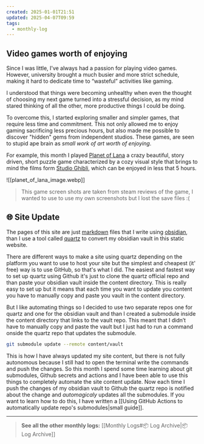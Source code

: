 ```yaml
---
created: 2025-01-01T21:51
updated: 2025-04-07T09:59
tags:
  - monthly-log
---
```

## Video games worth of enjoying

Since I was little, I’ve always had a passion for playing video games. However, university brought a much busier and more strict schedule, making it hard to dedicate time to “wasteful” activities like gaming.

I understood that things were becoming unhealthy when even the thought of choosing my next game turned into a stressful decision, as my mind stared thinking of all the other,  more productive things I could be doing.

To overcome this, I started exploring smaller and simpler games, that require less time and commitment. This not only allowed me to enjoy gaming sacrificing less precious hours, but also made me possible to discover "hidden" gems from independent studios. These games, are seen to stupid ape brain as *small work of art worth of enjoying*.

For example, this month I played [Planet of Lana](https://planetoflana.com) a crazy beautiful, story driven, short puzzle game characterized by a cozy visual style that brings to mind the films form [Studio Ghibli](https://en.wikipedia.org/wiki/Studio_Ghibli "Studio Ghibli"), which can be enjoyed in less that 5 hours. 

![[planet_of_lana_image.webp]]

>This game screen shots are taken from steam reviews of the game, I wanted to use to use my own screenshots but I lost the save files :(

## 🌐 Site Update

The pages of this site are just [markdown]() files that I write using [obsidian](https://obsidian.md/), than I use a tool called [quartz](https://quartz.jzhao.xyz/) to convert my obsidian vault in this static website. 

There are different ways to make a site using quartz depending on the platform you want to use to host your site but the simplest and cheapest (it' free) way is to use GitHub, so that's what I did. The easiest and fastest way to set up quartz using Github it's just to clone the quartz official repo and than paste your obsidian vault inside the content directory. This is really easy to set up but it means that each time you want to update you content you have to manually copy and paste you vault in the content directory.

But I like automating things so I decided to use two separate repos one for quartz and one for the obsidian vault and than I created a submodule inside the content directory that links to the vault repo. This meant that I didn’t have to manually copy and paste the vault but I just had to run a command onside the quartz repo that updates the submodule.

```bash
git submodule update --remote content/vault
```

This is how I have always updated my site content, but there is not fully autonomous because I still had to open the terminal write the commands and push the changes. So this month I spend some time learning about git submodules, Github secrets and actions and I have been able to use this things to completely automate the site content update. Now each time I push the changes of my obsidian vault to Github the quartz repo is notified about the change and *automagicaly* updates all the submodules. If you want to learn how to do this, I have written a [[Using GitHub Actions to automatically update repo's submodules|small guide]].

---

>**See all the other monthly logs:** [[Monthly Logs#📦 Log Archive|📦 Log Archive]]

